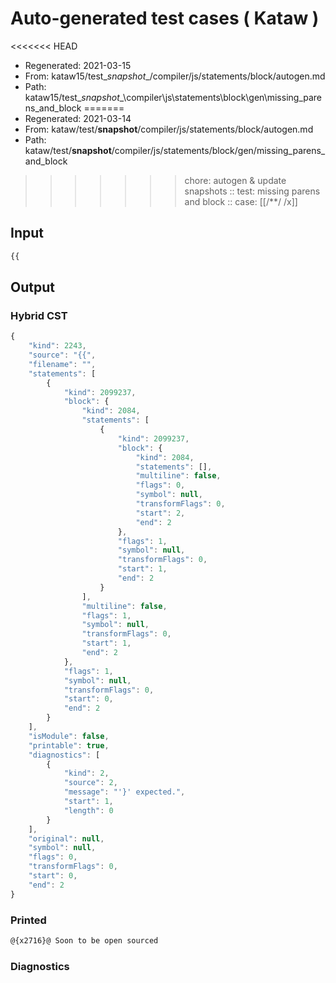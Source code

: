 # Auto-generated test cases ( Kataw )
<<<<<<< HEAD
- Regenerated: 2021-03-15
- From: kataw15/test\__snapshot__/compiler/js/statements/block/autogen.md
- Path: kataw15/test\__snapshot__\compiler\js\statements\block\gen\missing_parens_and_block
=======
- Regenerated: 2021-03-14
- From: kataw/test/__snapshot__/compiler/js/statements/block/autogen.md
- Path: kataw/test/__snapshot__/compiler/js/statements/block/gen/missing_parens_and_block
>>>>>>> chore: autogen & update snapshots
> :: test: missing parens and block
> :: case: [[/**/ /x]]
## Input

`````js
{{
`````

## Output

### Hybrid CST

```javascript
{
    "kind": 2243,
    "source": "{{",
    "filename": "",
    "statements": [
        {
            "kind": 2099237,
            "block": {
                "kind": 2084,
                "statements": [
                    {
                        "kind": 2099237,
                        "block": {
                            "kind": 2084,
                            "statements": [],
                            "multiline": false,
                            "flags": 0,
                            "symbol": null,
                            "transformFlags": 0,
                            "start": 2,
                            "end": 2
                        },
                        "flags": 1,
                        "symbol": null,
                        "transformFlags": 0,
                        "start": 1,
                        "end": 2
                    }
                ],
                "multiline": false,
                "flags": 1,
                "symbol": null,
                "transformFlags": 0,
                "start": 1,
                "end": 2
            },
            "flags": 1,
            "symbol": null,
            "transformFlags": 0,
            "start": 0,
            "end": 2
        }
    ],
    "isModule": false,
    "printable": true,
    "diagnostics": [
        {
            "kind": 2,
            "source": 2,
            "message": "'}' expected.",
            "start": 1,
            "length": 0
        }
    ],
    "original": null,
    "symbol": null,
    "flags": 0,
    "transformFlags": 0,
    "start": 0,
    "end": 2
}
```

### Printed

```javascript
@{x2716}@ Soon to be open sourced
```

### Diagnostics

```javascript

```

